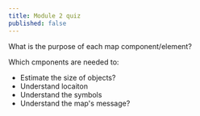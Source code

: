 ```yaml
---
title: Module 2 quiz
published: false
---
```



What is the purpose of each map component/element?

Which cmponents are needed to:
- Estimate the size of objects?
- Understand locaiton
- Understand the symbols
- Understand the map's message?
